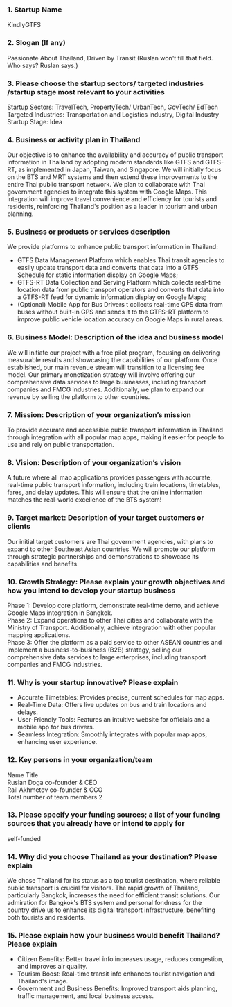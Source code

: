 ### 1. Startup Name

KindlyGTFS

### 2. Slogan (If any)  

Passionate About Thailand, Driven by Transit (Ruslan won't fill that field. Who says? Ruslan says.)

### 3. Please choose the startup sectors/ targeted industries /startup stage most relevant to your activities  

Startup Sectors: TravelTech, PropertyTech/ UrbanTech, GovTech/ EdTech  
Targeted Industries: Transportation and Logistics industry, Digital Industry  
Startup Stage: Idea

### 4. Business or activity plan in Thailand  
Our objective is to enhance the availability and accuracy of public transport information in Thailand by adopting modern standards like GTFS and GTFS-RT, as implemented in Japan, Taiwan, and Singapore. We will initially focus on the BTS and MRT systems and then extend these improvements to the entire Thai public transport network.
We plan to collaborate with Thai government agencies to integrate this system with Google Maps. This integration will improve travel convenience and efficiency for tourists and residents, reinforcing Thailand's position as a leader in tourism and urban planning.  

### 5. Business or products or services description  

We provide platforms to enhance public transport information in Thailand:  
- GTFS Data Management Platform which enables Thai transit agencies to easily update transport data and converts that data into a GTFS Schedule for static information display on Google Maps; 
- GTFS-RT Data Collection and Serving Platform which collects real-time location data from public transport operators and converts that data into a GTFS-RT feed for dynamic information display on Google Maps;
- (Optional) Mobile App for Bus Drivers t collects real-time GPS data from buses without built-in GPS and sends it to the GTFS-RT platform to improve public vehicle location accuracy on Google Maps in rural areas.

### 6. Business Model: Description of the idea and business model
We will initiate our project with a free pilot program, focusing on delivering measurable results and showcasing the capabilities of our platform. Once established, our main revenue stream will transition to a licensing fee model. Our primary monetization strategy will involve offering our comprehensive data services to large businesses, including transport companies and FMCG industries. Additionally, we plan to expand our revenue by selling the platform to other countries.  

### 7. Mission: Description of your organization’s mission  
To provide accurate and accessible public transport information in Thailand through integration with all popular map apps, making it easier for people to use and rely on public transportation.  

### 8. Vision: Description of your organization’s vision  
A future where all map applications provides passengers with accurate, real-time public transport information, including train locations, timetables, fares, and delay updates. This will ensure that the online information matches the real-world excellence of the BTS system!  

### 9. Target market: Description of your target customers or clients  
Our initial target customers are Thai government agencies, with plans to expand to other Southeast Asian countries. We will promote our platform through strategic partnerships and demonstrations to showcase its capabilities and benefits.  

### 10. Growth Strategy: Please explain your growth objectives and how you intend to develop your startup business  
Phase 1: Develop core platform, demonstrate real-time demo, and achieve Google Maps integration in Bangkok.  
Phase 2: Expand operations to other Thai cities and collaborate with the Ministry of Transport. Additionally, achieve integration with other popular mapping applications.  
Phase 3: Offer the platform as a paid service to other ASEAN countries and implement a business-to-business (B2B) strategy, selling our comprehensive data services to large enterprises, including transport companies and FMCG industries.  

### 11. Why is your startup innovative? Please explain  
- Accurate Timetables: Provides precise, current schedules for map apps.  
- Real-Time Data: Offers live updates on bus and train locations and delays.  
- User-Friendly Tools: Features an intuitive website for officials and a mobile app for bus drivers.  
- Seamless Integration: Smoothly integrates with popular map apps, enhancing user experience.  

### 12. Key persons in your organization/team  
Name Title  
Ruslan Doga co-founder & CEO  
Rail Akhmetov co-founder & CCO  
Total number of team members 2  

### 13. Please specify your funding sources; a list of your funding sources that you already have or intend to apply for  
self-funded  

### 14. Why did you choose Thailand as your destination? Please explain  
We chose Thailand for its status as a top tourist destination, where reliable public transport is crucial for visitors. The rapid growth of Thailand, particularly Bangkok, increases the need for efficient transit solutions. Our admiration for Bangkok's BTS system and personal fondness for the country drive us to enhance its digital transport infrastructure, benefiting both tourists and residents.  

### 15. Please explain how your business would benefit Thailand? Please explain  
- Citizen Benefits: Better travel info increases usage, reduces congestion, and improves air quality.  
- Tourism Boost: Real-time transit info enhances tourist navigation and Thailand's image.  
- Government and Business Benefits: Improved transport aids planning, traffic management, and local business access.  
